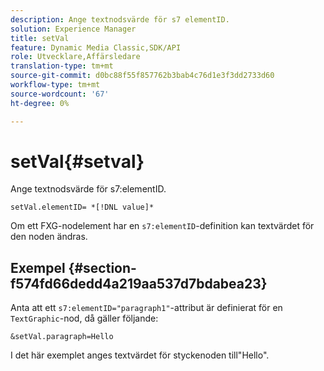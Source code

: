 ```yaml
---
description: Ange textnodsvärde för s7 elementID.
solution: Experience Manager
title: setVal
feature: Dynamic Media Classic,SDK/API
role: Utvecklare,Affärsledare
translation-type: tm+mt
source-git-commit: d0bc88f55f857762b3bab4c76d1e3f3dd2733d60
workflow-type: tm+mt
source-wordcount: '67'
ht-degree: 0%

---
```



# setVal{#setval}

Ange textnodsvärde för s7:elementID.

`setVal.elementID= *[!DNL value]*`

Om ett FXG-nodelement har en `s7:elementID`-definition kan textvärdet för den noden ändras.

## Exempel {#section-f574fd66dedd4a219aa537d7bdabea23}

Anta att ett `s7:elementID="paragraph1"`-attribut är definierat för en `TextGraphic`-nod, då gäller följande:

`&setVal.paragraph=Hello`

I det här exemplet anges textvärdet för styckenoden till&quot;Hello&quot;.
